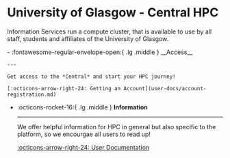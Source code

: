 # University of Glasgow - Central HPC
Information Services run a compute cluster, that is available to use by all staff, students and affiliates of the University of Glasgow.

<div class="grid cards" markdown>
-   :fontawesome-regular-envelope-open:{ .lg .middle } __Access__

    ---

    Get access to the *Central* and start your HPC journey!

    [:octicons-arrow-right-24: Getting an Account](user-docs/account-registration.md)

-   :octicons-rocket-16:{ .lg .middle } __Information__

    ---

    We offer helpful information for HPC in general but also specific to the platform, so we encourgae all users to read up!

    [:octicons-arrow-right-24: User Documentation](user-docs/quickstart.md)
</div>